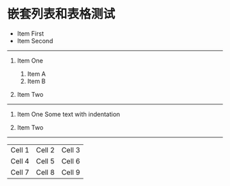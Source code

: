 # 嵌套列表和表格测试

- Item First
- Item Second

---

1. Item One
    1. Item A
    2. Item B

2. Item Two

---

1. Item One
    Some text with indentation

2. Item Two

---

|   |   |   |
|---|---|---|
|Cell 1|Cell 2|Cell 3|
|Cell 4|Cell 5|Cell 6|
|Cell 7|Cell 8|Cell 9|